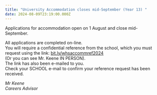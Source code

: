 ```yaml
---
title: "University Accommodation closes mid-September (Year 13) "
date: 2024-08-09T23:19:00.000Z
---
```

Applications for accommodation open on 1 August and close mid-September.  

All applications are completed on-line.  
You will require a confidential reference from the school, which you must request using the link:
[bit.ly/whsaccommref2024](https://docs.google.com/forms/d/e/1FAIpQLSdRbpZtc4eh0NOpYv_v820jRb7ElR3n1LwfmhTshCHpnrTQ2g/viewform)  
(Or you can see Mr. Keene IN PERSON).  
The link has also been e-mailed to you.  
Check your SCHOOL e-mail to confirm your reference request has been received.

*Mr Keene  
Careers Advisor*
